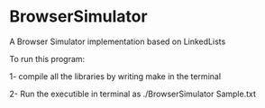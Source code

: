 # BrowserSimulator

A Browser Simulator implementation based on LinkedLists

To run this program:

1- compile all the libraries by writing make in the terminal

2- Run the executible in terminal as ./BrowserSimulator Sample.txt

